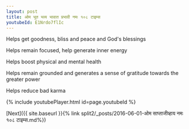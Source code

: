 ```yaml
---
layout: post
title: ओम भूत भव्य भावात प्रभावी नमः १०८ टाइम्स
youtubeId: E1Nrdo7flIc
---
```

 
 
Helps get goodness, bliss and peace and God's blessings
 
Helps remain focused, help generate inner energy 
 
Helps boost physical and mental health 
 
Helps remain grounded and generates a sense of gratitude towards the greater power 
 
Helps reduce bad karma
 
 
 
 


{% include youtubePlayer.html id=page.youtubeId %}
 
[Next]({{ site.baseurl }}{% link  split2/_posts/2016-06-01-ओम साप्ताजीव्हाय नमः १०८ टाइम्स.md%})
 
